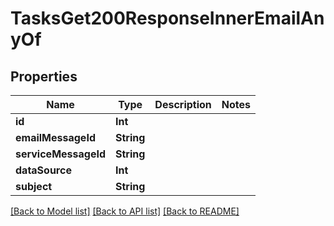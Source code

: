 # TasksGet200ResponseInnerEmailAnyOf

## Properties
Name | Type | Description | Notes
------------ | ------------- | ------------- | -------------
**id** | **Int** |  | 
**emailMessageId** | **String** |  | 
**serviceMessageId** | **String** |  | 
**dataSource** | **Int** |  | 
**subject** | **String** |  | 

[[Back to Model list]](../README.md#documentation-for-models) [[Back to API list]](../README.md#documentation-for-api-endpoints) [[Back to README]](../README.md)


